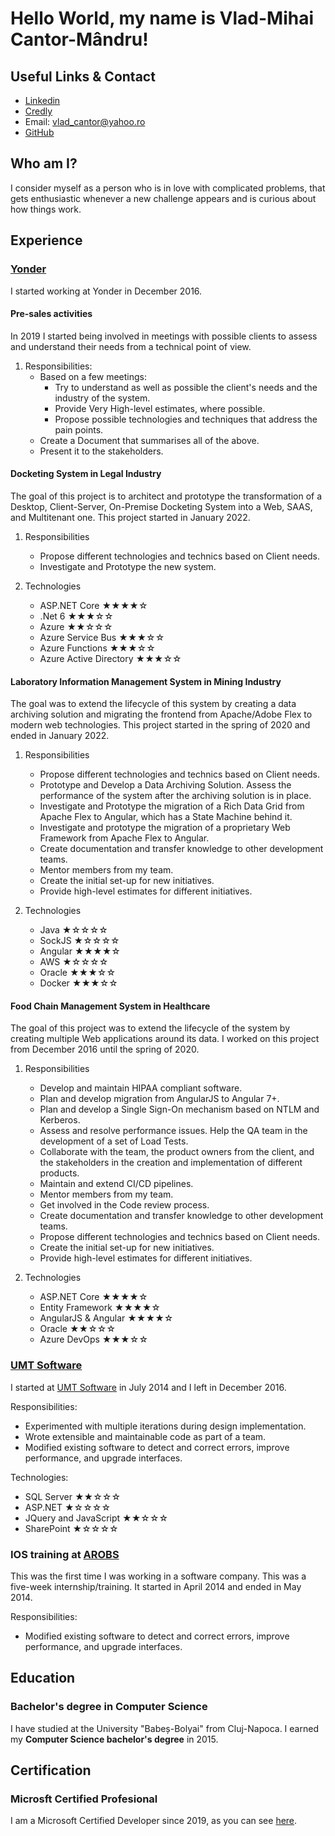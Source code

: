 # Hello World, my name is Vlad-Mihai Cantor-Mândru!

## Useful Links & Contact
- [Linkedin](https://www.linkedin.com/in/vlad-mihai-cantor-m%C3%A2ndru-9b0134101)
- [Credly](https://www.credly.com/users/vlad-cantor)
- Email: vlad_cantor@yahoo.ro
- [GitHub](https://github.com/vladcantor)

## Who am I?

I consider myself as a person who is in love with complicated problems, that gets enthusiastic whenever a new challenge appears and is curious about how things work.

## Experience

### [Yonder](https://tss-yonder.com/)

I started working at Yonder in December 2016.

#### **Pre-sales activities**

In 2019 I started being involved in meetings with possible clients to assess and understand their needs from a technical point of view.

1. Responsibilities:
    - Based on a few meetings:
        - Try to understand as well as possible the client's needs and the industry of the system.
        - Provide Very High-level estimates, where possible.
        - Propose possible technologies and techniques that address the pain points.
    - Create a Document that summarises all of the above.
    - Present it to the stakeholders.

#### **Docketing System in Legal Industry**

The goal of this project is to architect and prototype the transformation of a Desktop, Client-Server, On-Premise Docketing System into a Web, SAAS, and Multitenant one. This project started in January 2022.

1. Responsibilities
    - Propose different technologies and technics based on Client needs.
    - Investigate and Prototype the new system.

1. Technologies
    - ASP.NET Core &starf;&starf;&starf;&starf;&star;
    - .Net 6 &starf;&starf;&starf;&star;&star;
    - Azure &starf;&starf;&star;&star;&star;
    - Azure Service Bus &starf;&starf;&starf;&star;&star;
    - Azure Functions &starf;&starf;&starf;&star;&star;
    - Azure Active Directory &starf;&starf;&starf;&star;&star;

#### **Laboratory Information Management System in Mining Industry**
The goal was to extend the lifecycle of this system by creating a data archiving solution and migrating the frontend from Apache/Adobe Flex to modern web technologies. This project started in the spring of 2020 and ended in January 2022.

1. Responsibilities
    - Propose different technologies and technics based on Client needs.
    - Prototype and Develop a Data Archiving Solution. Assess the performance of the system after the archiving solution is in place.
    - Investigate and Prototype the migration of a Rich Data Grid from Apache Flex to Angular, which has a State Machine behind it.
    - Investigate and prototype the migration of a proprietary Web Framework from Apache Flex to Angular.
    - Create documentation and transfer knowledge to other development teams.
    - Mentor members from my team.
    - Create the initial set-up for new initiatives.
    - Provide high-level estimates for different initiatives.

1. Technologies
    - Java <span>&starf;&star;&star;&star;&star;<span>
    - SockJS &starf;&star;&star;&star;&star;
    - Angular &starf;&starf;&starf;&starf;&star;
    - AWS &starf;&star;&star;&star;&star;
    - Oracle &starf;&starf;&starf;&star;&star;
    - Docker &starf;&starf;&starf;&star;&star;

#### **Food Chain Management System in Healthcare**

The goal of this project was to extend the lifecycle of the system by creating multiple Web applications around its data. I worked on this project from December 2016 until the spring of 2020.

1. Responsibilities
    - Develop and maintain HIPAA compliant software.
    - Plan and develop migration from AngularJS to Angular 7+.
    - Plan and develop a Single Sign-On mechanism based on NTLM and Kerberos.
    - Assess and resolve performance issues. Help the QA team in the development of a set of Load Tests.
    - Collaborate with the team, the product owners from the client, and the stakeholders in the creation and implementation of different products.
    - Maintain and extend CI/CD pipelines. 
    - Mentor members from my team.
    - Get involved in the Code review process.
    - Create documentation and transfer knowledge to other development teams.
    - Propose different technologies and technics based on Client needs.
    - Create the initial set-up for new initiatives.
    - Provide high-level estimates for different initiatives.

1. Technologies
    - ASP.NET Core &starf;&starf;&starf;&starf;&star;
    - Entity Framework &starf;&starf;&starf;&starf;&star;
    - AngularJS & Angular &starf;&starf;&starf;&starf;&star;
    - Oracle &starf;&starf;&star;&star;&star;
    - Azure DevOps &starf;&starf;&starf;&star;&star;

### [UMT Software](https://www.umtsoftware.com/umt360/)

I started at [UMT Software](https://www.umtsoftware.com/umt360/) in July 2014 and I left in December 2016.

Responsibilities:   
- Experimented with multiple iterations during design implementation.
- Wrote extensible and maintainable code as part of a team.
- Modified existing software to detect and correct errors, improve performance, and upgrade interfaces.

Technologies:
- SQL Server &starf;&starf;&star;&star;&star;
- ASP.NET &starf;&star;&star;&star;&star;
- JQuery and JavaScript &starf;&starf;&star;&star;&star;
- SharePoint &starf;&star;&star;&star;&star;

### IOS training at [AROBS](https://arobs.com/)

This was the first time I was working in a software company. This was a five-week internship/training. It started in April 2014 and ended in May 2014.

Responsibilities:   

- Modified existing software to detect and correct errors, improve performance, and upgrade interfaces.

## Education

### Bachelor's degree in Computer Science

I have studied at the University "Babeș-Bolyai" from Cluj-Napoca. I earned my **Computer Science bachelor's degree** in 2015.

## Certification

### Microsft Certified Profesional

I am a Microsoft Certified Developer since 2019,  as you can see [here](https://www.credly.com/users/vlad-cantor/badges).
